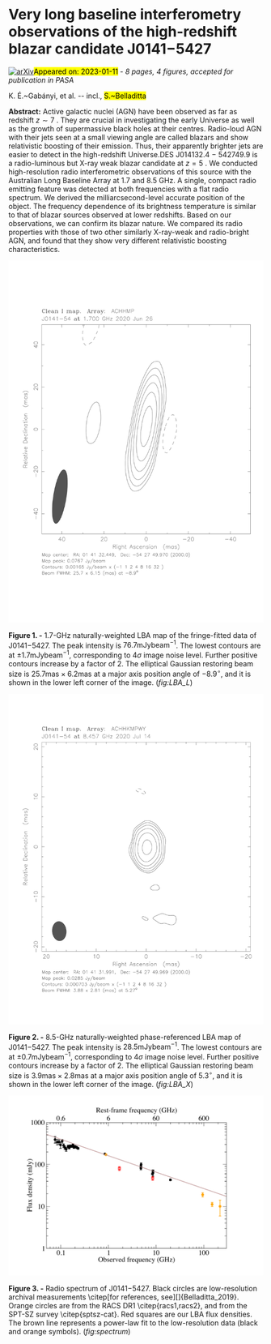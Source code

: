 <div class="macros" style="visibility:hidden;">
$\newcommand{\ensuremath}{}$
$\newcommand{\xspace}{}$
$\newcommand{\object}[1]{\texttt{#1}}$
$\newcommand{\farcs}{{.}''}$
$\newcommand{\farcm}{{.}'}$
$\newcommand{\arcsec}{''}$
$\newcommand{\arcmin}{'}$
$\newcommand{\ion}[2]{#1#2}$
$\newcommand{\textsc}[1]{\textrm{#1}}$
$\newcommand{\hl}[1]{\textrm{#1}}$
$\newcommand{\}{natexlab}$</div>

<div class="macros" style="visibility:hidden;">
$\newcommand{\ensuremath}{}$
$\newcommand{\xspace}{}$
$\newcommand{\object}[1]{\texttt{#1}}$
$\newcommand{\farcs}{{.}''}$
$\newcommand{\farcm}{{.}'}$
$\newcommand{\arcsec}{''}$
$\newcommand{\arcmin}{'}$
$\newcommand{\ion}[2]{#1#2}$
$\newcommand{\textsc}[1]{\textrm{#1}}$
$\newcommand{\hl}[1]{\textrm{#1}}$
$\newcommand{\}{natexlab}$</div>



<div id="title">

# Very long baseline interferometry observations of the high-redshift blazar candidate J0141$-$5427

</div>
<div id="comments">

[![arXiv](https://img.shields.io/badge/arXiv-2301.04533-b31b1b.svg)](https://arxiv.org/abs/2301.04533)<mark>Appeared on: 2023-01-11</mark> - _8 pages, 4 figures, accepted for publication in PASA_

</div>
<div id="authors">

K. É.~Gabányi, et al. -- incl., <mark>S.~Belladitta</mark>

</div>
<div id="abstract">

**Abstract:** Active galactic nuclei (AGN) have been observed as far as redshift $z\sim7$ . They are crucial in investigating the early Universe as well as the growth of supermassive black holes at their centres. Radio-loud AGN with their jets seen at a small viewing angle are called blazars and show relativistic boosting of their emission. Thus, their apparently brighter jets are easier to detect in the high-redshift Universe.DES J014132.4 $-$ 542749.9 is a radio-luminous but X-ray weak blazar candidate at $z=5$ . We conducted high-resolution radio interferometric observations of this source with the Australian Long Baseline Array at $1.7$ and $8.5$ GHz. A single, compact radio emitting feature was detected at both frequencies with a flat radio spectrum. We derived the milliarcsecond-level accurate position of the object. The frequency dependence of its brightness temperature is similar to that of blazar sources observed at lower redshifts. Based on our observations, we can confirm its blazar nature. We compared its radio properties with those of two other similarly X-ray-weak and radio-bright AGN, and found that they show very different relativistic boosting characteristics.

</div>

<div id="div_fig1">

<img src="tmp_2301.04533/./J0141_L.png" alt="Fig1" width="100%"/>

**Figure 1. -** $1.7$-GHz naturally-weighted LBA map of the fringe-fitted data of J0141$-$5427. The peak intensity is $76.7\mathrm{ mJy beam}^{-1}$. The lowest contours are at $\pm1.7\mathrm{ mJy beam}^{-1}$, corresponding to $4\sigma$ image noise level. Further positive contours increase by a factor of $2$. The elliptical Gaussian restoring beam size is $25.7\mathrm{ mas}\times6.2\mathrm{ mas}$ at a major axis position angle of $-8.9^\circ$, and it is shown in the lower left corner of the image. (*fig:LBA_L*)

</div>
<div id="div_fig2">

<img src="tmp_2301.04533/./J0141_Xamplcal.png" alt="Fig2" width="100%"/>

**Figure 2. -** $8.5$-GHz naturally-weighted phase-referenced LBA map of J0141$-$5427. The peak intensity is $28.5\mathrm{ mJy beam}^{-1}$. The lowest contours are at $\pm0.7\mathrm{ mJy beam}^{-1}$, corresponding to $4\sigma$ image noise level. Further positive contours increase by a factor of $2$. The elliptical Gaussian restoring beam size is $3.9\mathrm{ mas}\times2.8\mathrm{ mas}$ at a major axis position angle of $5.3^\circ$, and it is shown in the lower left corner of the image. (*fig:LBA_X*)

</div>
<div id="div_fig3">

<img src="tmp_2301.04533/./radiospectrum.png" alt="Fig3" width="100%"/>

**Figure 3. -** Radio spectrum of J0141$-$5427. Black circles are low-resolution archival measurements \citep[for references, see][]{Belladitta_2019}. Orange circles are from the RACS DR1 \citep{racs1,racs2}, and from the SPT-SZ survey \citep{sptsz-cat}. Red squares are our LBA flux densities. The brown line represents a power-law fit to the low-resolution data (black and orange symbols). (*fig:spectrum*)

</div>